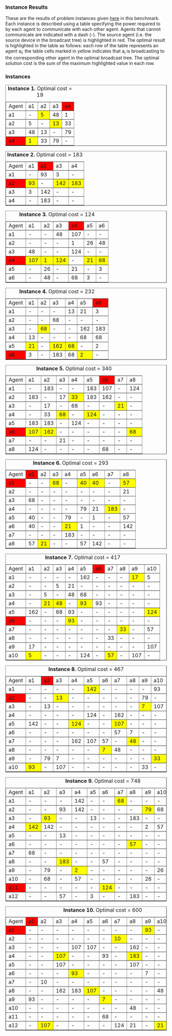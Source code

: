
### Instance Results

These are the results of problem instances given [here](../data/)  in this benchmark. Each instance is described using a table specifying the power required to by each agent to communicate with each other agent. Agents that cannot communicate are indicated with a dash (-). The source agent (i.e. the source device in the broadcast tree) is highlighted in red. The optimal result is highlighted in the table as follows: each row of the table represents an agent a<sub>i</sub>; the table cells marked in yellow indicates that a<sub>i</sub> is broadcasting to the corresponding other agent in the optimal broadcast tree. The optimal solution cost is the sum of the maximum highlighted value in each row.

### Instances


<table border="">
<caption align="LEFT"><b>Instance 1.</b> Optimal cost = 19</caption>
<tbody><tr>
<td> Agent </td><td> a1 </td><td> a2 </td><td> a3 </td><td bgcolor="RED"> a4</td></tr><tr>
<td> a1 </td><td> - </td><td bgcolor="YELLOW"> 5 </td><td> 48 </td><td> 1
</td></tr><tr>
<td> a2 </td><td> 5 </td><td> - </td><td bgcolor="YELLOW"> 13 </td><td> 33
</td></tr><tr>
<td> a3 </td><td> 48 </td><td> 13 </td><td> - </td><td> 79
</td></tr><tr>
<td bgcolor="RED"> a4 </td><td bgcolor="YELLOW"> 1 </td><td> 33 </td><td> 79 </td><td> -
</td></tr><tr>
</tr><tr>
</tr></tbody></table>



<table border="">
<caption align="LEFT"><b>Instance 2.</b> Optimal cost = 183</caption>
<tbody><tr>
<td> Agent </td><td> a1 </td><td bgcolor="RED"> a2 </td><td> a3 </td><td> a4</td></tr><tr>
<td> a1 </td><td> - </td><td> 93 </td><td> 3 </td><td> -
</td></tr><tr>
<td bgcolor="RED"> a2 </td><td bgcolor="YELLOW"> 93 </td><td> - </td><td bgcolor="YELLOW"> 142 </td><td bgcolor="YELLOW"> 183
</td></tr><tr>
<td> a3 </td><td> 3 </td><td> 142 </td><td> - </td><td> -
</td></tr><tr>
<td> a4 </td><td> - </td><td> 183 </td><td> - </td><td> -
</td></tr><tr>
</tr><tr>
</tr></tbody></table>



<table border="">
<caption align="LEFT"><b>Instance 3.</b> Optimal cost = 124</caption>
<tbody><tr>
<td> Agent </td><td> a1 </td><td> a2 </td><td> a3 </td><td bgcolor="RED"> a4 </td><td> a5 </td><td> a6</td></tr><tr>
<td> a1 </td><td> - </td><td> - </td><td> 48 </td><td> 107 </td><td> - </td><td> -
</td></tr><tr>
<td> a2 </td><td> - </td><td> - </td><td> - </td><td> 1 </td><td> 26 </td><td> 48
</td></tr><tr>
<td> a3 </td><td> 48 </td><td> - </td><td> - </td><td> 124 </td><td> - </td><td> -
</td></tr><tr>
<td bgcolor="RED"> a4 </td><td bgcolor="YELLOW"> 107 </td><td bgcolor="YELLOW"> 1 </td><td bgcolor="YELLOW"> 124 </td><td> - </td><td bgcolor="YELLOW"> 21 </td><td bgcolor="YELLOW"> 68
</td></tr><tr>
<td> a5 </td><td> - </td><td> 26 </td><td> - </td><td> 21 </td><td> - </td><td> 3
</td></tr><tr>
<td> a6 </td><td> - </td><td> 48 </td><td> - </td><td> 68 </td><td> 3 </td><td> -
</td></tr><tr>
</tr><tr>
</tr></tbody></table>



<table border="">
<caption align="LEFT"><b>Instance 4.</b> Optimal cost = 232</caption>
<tbody><tr>
<td> Agent </td><td> a1 </td><td> a2 </td><td> a3 </td><td> a4 </td><td> a5 </td><td bgcolor="RED"> a6</td></tr><tr>
<td> a1 </td><td> - </td><td> - </td><td> - </td><td> 13 </td><td> 21 </td><td> 3
</td></tr><tr>
<td> a2 </td><td> - </td><td> - </td><td> 68 </td><td> - </td><td> - </td><td> -
</td></tr><tr>
<td> a3 </td><td> - </td><td bgcolor="YELLOW"> 68 </td><td> - </td><td> - </td><td> 162 </td><td> 183
</td></tr><tr>
<td> a4 </td><td> 13 </td><td> - </td><td> - </td><td> - </td><td> 68 </td><td> 68
</td></tr><tr>
<td> a5 </td><td bgcolor="YELLOW"> 21 </td><td> - </td><td bgcolor="YELLOW"> 162 </td><td bgcolor="YELLOW"> 68 </td><td> - </td><td> 2
</td></tr><tr>
<td bgcolor="RED"> a6 </td><td> 3 </td><td> - </td><td> 183 </td><td> 68 </td><td bgcolor="YELLOW"> 2 </td><td> -
</td></tr><tr>
</tr><tr>
</tr></tbody></table>



<table border="">
<caption align="LEFT"><b>Instance 5.</b> Optimal cost = 340</caption>
<tbody><tr>
<td> Agent </td><td> a1 </td><td> a2 </td><td> a3 </td><td> a4 </td><td> a5 </td><td bgcolor="RED"> a6 </td><td> a7 </td><td> a8</td></tr><tr>
<td> a1 </td><td> - </td><td> 183 </td><td> - </td><td> - </td><td> 183 </td><td> 107 </td><td> - </td><td> 124
</td></tr><tr>
<td> a2 </td><td> 183 </td><td> - </td><td> 17 </td><td bgcolor="YELLOW"> 33 </td><td> 183 </td><td> 162 </td><td> - </td><td> -
</td></tr><tr>
<td> a3 </td><td> - </td><td> 17 </td><td> - </td><td> 68 </td><td> - </td><td> - </td><td bgcolor="YELLOW"> 21 </td><td> -
</td></tr><tr>
<td> a4 </td><td> - </td><td> 33 </td><td bgcolor="YELLOW"> 68 </td><td> - </td><td bgcolor="YELLOW"> 124 </td><td> - </td><td> - </td><td> -
</td></tr><tr>
<td> a5 </td><td> 183 </td><td> 183 </td><td> - </td><td> 124 </td><td> - </td><td> - </td><td> - </td><td> -
</td></tr><tr>
<td bgcolor="RED"> a6 </td><td bgcolor="YELLOW"> 107 </td><td bgcolor="YELLOW"> 162 </td><td> - </td><td> - </td><td> - </td><td> - </td><td> - </td><td bgcolor="YELLOW">
68
</td></tr><tr>
<td> a7 </td><td> - </td><td> - </td><td> 21 </td><td> - </td><td> - </td><td> - </td><td> - </td><td> -
</td></tr><tr>
<td> a8 </td><td> 124 </td><td> - </td><td> - </td><td> - </td><td> - </td><td> 68 </td><td> - </td><td> -
</td></tr><tr>
</tr><tr>
</tr></tbody></table>



<table border="">
<caption align="LEFT"><b>Instance 6.</b> Optimal cost = 293</caption>
<tbody><tr>
<td> Agent </td><td bgcolor="RED"> a1 </td><td> a2 </td><td> a3 </td><td> a4 </td><td> a5 </td><td> a6 </td><td> a7 </td><td> a8</td></tr><tr>
<td bgcolor="RED"> a1 </td><td> - </td><td> - </td><td bgcolor="YELLOW"> 68 </td><td> - </td><td bgcolor="YELLOW"> 40 </td><td bgcolor="YELLOW"> 40 </td><td> - </td><td bgcolor="YELLOW"> 57
</td></tr><tr>
<td> a2 </td><td> - </td><td> - </td><td> - </td><td> - </td><td> - </td><td> - </td><td> - </td><td> 21
</td></tr><tr>
<td> a3 </td><td> 68 </td><td> - </td><td> - </td><td> - </td><td> - </td><td> - </td><td> - </td><td> -
</td></tr><tr>
<td> a4 </td><td> - </td><td> - </td><td> - </td><td> - </td><td> 79 </td><td> 21 </td><td bgcolor="YELLOW"> 183 </td><td> -
</td></tr><tr>
<td> a5 </td><td> 40 </td><td> - </td><td> - </td><td> 79 </td><td> - </td><td> 1 </td><td> - </td><td> 57
</td></tr><tr>
<td> a6 </td><td> 40 </td><td> - </td><td> - </td><td bgcolor="YELLOW"> 21 </td><td> 1 </td><td> - </td><td> - </td><td> 142
</td></tr><tr>
<td> a7 </td><td> - </td><td> - </td><td> - </td><td> 183 </td><td> - </td><td> - </td><td> - </td><td> -
</td></tr><tr>
<td> a8 </td><td> 57 </td><td bgcolor="YELLOW"> 21 </td><td> - </td><td> - </td><td> 57 </td><td> 142 </td><td> - </td><td> -
</td></tr><tr>
</tr><tr>
</tr></tbody></table>



<table border="">
<caption align="LEFT"><b>Instance 7.</b> Optimal cost = 417</caption>
<tbody><tr>
<td> Agent </td><td> a1 </td><td> a2 </td><td> a3 </td><td> a4 </td><td> a5 </td><td bgcolor="RED"> a6 </td><td> a7
 </td><td> a8 </td><td> a9 </td><td> a10</td></tr><tr>
<td> a1 </td><td> - </td><td> - </td><td> - </td><td> - </td><td> 162 </td><td> - </td><td> - </td><td> - </td><td bgcolor="YELLOW"> 17 </td><td> 5
</td></tr><tr>
<td> a2 </td><td> - </td><td> - </td><td> 5 </td><td> 21 </td><td> - </td><td> - </td><td> - </td><td> - </td><td> - </td><td> -
</td></tr><tr>
<td> a3 </td><td> - </td><td> 5 </td><td> - </td><td> 48 </td><td> 68 </td><td> - </td><td> - </td><td> - </td><td> - </td><td> -
</td></tr><tr>
<td> a4 </td><td> - </td><td bgcolor="YELLOW"> 21 </td><td bgcolor="YELLOW"> 48 </td><td> - </td><td bgcolor="YELLOW"> 93 </td><td> 93 </td><td> - </td><td> - </td><td> - </td><td> -
</td></tr><tr>
<td> a5 </td><td> 162 </td><td> - </td><td> 68 </td><td> 93 </td><td> - </td><td> - </td><td> - </td><td> - </td><td> - </td><td bgcolor="YELLOW"> 124
</td></tr><tr>
<td bgcolor="RED"> a6 </td><td> - </td><td> - </td><td> - </td><td bgcolor="YELLOW"> 93 </td><td> - </td><td> - </td><td> - </td><td> - </td><td> - </td><td> -
</td></tr><tr>
<td> a7 </td><td> - </td><td> - </td><td> - </td><td> - </td><td> - </td><td> - </td><td> - </td><td bgcolor="YELLOW"> 33 </td><td> - </td><td> 57
</td></tr><tr>
<td> a8 </td><td> - </td><td> - </td><td> - </td><td> - </td><td> - </td><td> - </td><td> 33 </td><td> - </td><td> - </td><td> -
</td></tr><tr>
<td> a9 </td><td> 17 </td><td> - </td><td> - </td><td> - </td><td> - </td><td> - </td><td> - </td><td> - </td><td> - </td><td> 107
</td></tr><tr>
<td> a10 </td><td bgcolor="YELLOW"> 5 </td><td> - </td><td> - </td><td> - </td><td> 124 </td><td> - </td><td bgcolor="YELLOW"> 57 </td><td> - </td><td> 107 </td><td> -
</td></tr><tr>
</tr><tr>
</tr></tbody></table>



<table border="">
<caption align="LEFT"><b>Instance 8.</b> Optimal cost = 467</caption>
<tbody><tr>
<td> Agent </td><td> a1 </td><td bgcolor="RED"> a2 </td><td> a3 </td><td> a4 </td><td> a5 </td><td> a6 </td><td> a7
 </td><td> a8 </td><td> a9 </td><td> a10</td></tr><tr>
<td> a1 </td><td> - </td><td> - </td><td> - </td><td> - </td><td bgcolor="YELLOW"> 142 </td><td> - </td><td> - </td><td> - </td><td> - </td><td> 93
</td></tr><tr>
<td bgcolor="RED"> a2 </td><td> - </td><td> - </td><td bgcolor="YELLOW"> 13 </td><td> - </td><td> - </td><td> - </td><td> - </td><td> - </td><td> 79 </td><td> -
</td></tr><tr>
<td> a3 </td><td> - </td><td> 13 </td><td> - </td><td> - </td><td> - </td><td> - </td><td> - </td><td> - </td><td bgcolor="YELLOW"> 7 </td><td> 107
</td></tr><tr>
<td> a4 </td><td> - </td><td> - </td><td> - </td><td> - </td><td> 124 </td><td> - </td><td> 162 </td><td> - </td><td> - </td><td> -
</td></tr><tr>
<td> a5 </td><td> 142 </td><td> - </td><td> - </td><td bgcolor="YELLOW"> 124 </td><td> - </td><td> - </td><td bgcolor="YELLOW"> 107 </td><td> - </td><td> - </td><td> -
</td></tr><tr>
<td> a6 </td><td> - </td><td> - </td><td> - </td><td> - </td><td> - </td><td> - </td><td> 57 </td><td> 7 </td><td> - </td><td> -
</td></tr><tr>
<td> a7 </td><td> - </td><td> - </td><td> - </td><td> 162 </td><td> 107 </td><td> 57 </td><td> - </td><td bgcolor="YELLOW"> 48 </td><td> - </td><td> -
</td></tr><tr>
<td> a8 </td><td> - </td><td> - </td><td> - </td><td> - </td><td> - </td><td bgcolor="YELLOW"> 7 </td><td> 48 </td><td> - </td><td> - </td><td> -
</td></tr><tr>
<td> a9 </td><td> - </td><td> 79 </td><td> 7 </td><td> - </td><td> - </td><td> - </td><td> - </td><td> - </td><td> - </td><td bgcolor="YELLOW"> 33
</td></tr><tr>
<td> a10 </td><td bgcolor="YELLOW"> 93 </td><td> - </td><td> 107 </td><td> - </td><td> - </td><td> - </td><td> - </td><td> - </td><td> 33 </td><td> -
</td></tr><tr>
</tr><tr>
</tr></tbody></table>


<table border="">
<caption align="LEFT"><b>Instance 9.</b> Optimal cost = 748</caption>
<tbody><tr>
<td> Agent </td><td> a1 </td><td> a2 </td><td> a3 </td><td> a4 </td><td> a5 </td><td> a6 </td><td> a7 </td><td> a8 </td><td> a9 </td><td> a10 </td><td bgcolor="RED"> a11 </td><td> a12
</td></tr><tr>
<td> a1 </td><td> - </td><td> - </td><td> - </td><td> 142 </td><td> - </td><td> - </td><td bgcolor="YELLOW"> 68 </td><td> - </td><td> - </td><td> - </td><td> - </td><td> -
</td></tr><tr>
<td> a2 </td><td> - </td><td> - </td><td> 93 </td><td> 142 </td><td> - </td><td> - </td><td> - </td><td> - </td><td bgcolor="YELLOW"> 79 </td><td> 68 </td><td> - </td><td> -
</td></tr><tr>
<td> a3 </td><td> - </td><td bgcolor="YELLOW"> 93 </td><td> - </td><td> - </td><td> 13 </td><td> - </td><td> - </td><td> 183 </td><td> - </td><td> - </td><td> - </td><td> 57
</td></tr><tr>
<td> a4 </td><td bgcolor="YELLOW"> 142 </td><td> 142 </td><td> - </td><td> - </td><td> - </td><td> - </td><td> - </td><td> - </td><td> 2 </td><td> 57 </td><td> - </td><td> -
</td></tr><tr>
<td> a5 </td><td> - </td><td> - </td><td> 13 </td><td> - </td><td> - </td><td> - </td><td> - </td><td> - </td><td> - </td><td> - </td><td> - </td><td> 3
</td></tr><tr>
<td> a6 </td><td> - </td><td> - </td><td> - </td><td> - </td><td> - </td><td> - </td><td> - </td><td bgcolor="YELLOW"> 57 </td><td> - </td><td> - </td><td> 124 </td><td> -
</td></tr><tr>
<td> a7 </td><td> 68 </td><td> - </td><td> - </td><td> - </td><td> - </td><td> - </td><td> - </td><td> - </td><td> - </td><td> - </td><td> - </td><td> -
</td></tr><tr>
<td> a8 </td><td> - </td><td> - </td><td bgcolor="YELLOW"> 183 </td><td> - </td><td> - </td><td> 57 </td><td> - </td><td> - </td><td> - </td><td> - </td><td> - </td><td bgcolor="YELLOW"> 183
</td></tr><tr>
<td> a9 </td><td> - </td><td> 79 </td><td> - </td><td bgcolor="YELLOW"> 2 </td><td> - </td><td> - </td><td> - </td><td> - </td><td> - </td><td> 26 </td><td> - </td><td> -
</td></tr><tr>
<td> a10 </td><td> - </td><td> 68 </td><td> - </td><td> 57 </td><td> - </td><td> - </td><td> - </td><td> - </td><td> 26 </td><td> - </td><td> - </td><td> -
</td></tr><tr>
<td bgcolor="RED"> a11 </td><td> - </td><td> - </td><td> - </td><td> - </td><td> - </td><td bgcolor="YELLOW"> 124 </td><td> - </td><td> - </td><td> - </td><td> - </td><td> - </td><td> -
</td></tr><tr>
<td> a12 </td><td> - </td><td> - </td><td> 57 </td><td> - </td><td> 3 </td><td> - </td><td> - </td><td> 183 </td><td> - </td><td> - </td><td> - </td><td> -
</td></tr><tr>
</tr><tr>
</tr></tbody></table>


<table border="">
<caption align="LEFT"><b>Instance 10.</b> Optimal cost = 600</caption>
<tbody><tr>
<td> Agent </td><td bgcolor="RED"> a1 </td><td> a2 </td><td> a3 </td><td> a4 </td><td> a5 </td><td> a6 </td><td> a7 </td><td> a8 </td><td> a9 </td><td> a10 </td><td> a11 </td><td> a12</td></tr><tr>
<td bgcolor="RED"> a1 </td><td> - </td><td> - </td><td> - </td><td> - </td><td> - </td><td> - </td><td> - </td><td> - </td><td bgcolor="YELLOW"> 93 </td><td> - </td><td> - </td><td> -
</td></tr><tr>
<td> a2 </td><td> - </td><td> - </td><td> - </td><td> - </td><td> - </td><td> - </td><td bgcolor="YELLOW"> 10 </td><td> - </td><td> - </td><td> - </td><td> - </td><td> 107
</td></tr><tr>
<td> a3 </td><td> - </td><td> - </td><td> - </td><td> 107 </td><td> 107 </td><td> - </td><td> - </td><td> 162 </td><td> - </td><td> - </td><td> - </td><td> -
</td></tr><tr>
<td> a4 </td><td> - </td><td> - </td><td bgcolor="YELLOW"> 107 </td><td> - </td><td> - </td><td> 93 </td><td> - </td><td bgcolor="YELLOW"> 183 </td><td> - </td><td> - </td><td> - </td><td> -
</td></tr><tr>
<td> a5 </td><td> - </td><td> - </td><td> 107 </td><td> - </td><td> - </td><td> - </td><td> - </td><td> 107 </td><td> - </td><td>- </td><td> - </td><td> -
</td></tr><tr>
<td> a6 </td><td> - </td><td> - </td><td> - </td><td bgcolor="YELLOW"> 93 </td><td> - </td><td> - </td><td> - </td><td> - </td><td> 7 </td><td> - </td><td bgcolor="YELLOW"> 68 </td><td> -
</td></tr><tr>
<td> a7 </td><td> - </td><td> 10 </td><td> - </td><td> - </td><td> - </td><td> - </td><td> - </td><td> - </td><td> - </td><td> - </td><td> - </td><td> 124
</td></tr><tr>
<td> a8 </td><td> - </td><td> - </td><td> 162 </td><td> 183 </td><td bgcolor="YELLOW"> 107 </td><td> - </td><td> - </td><td> - </td><td> - </td><td> 48 </td><td> - </td><td bgcolor="YELLOW"> 21
</td></tr><tr>
<td> a9 </td><td> 93 </td><td> - </td><td> - </td><td> - </td><td> - </td><td bgcolor="YELLOW"> 7 </td><td> - </td><td> - </td><td> - </td><td> - </td><td> - </td><td> -
</td></tr><tr>
<td> a10 </td><td> - </td><td> - </td><td> - </td><td> - </td><td> - </td><td> - </td><td> - </td><td> 48 </td><td> - </td><td> - </td><td> - </td><td> 21
</td></tr><tr>
<td> a11 </td><td> - </td><td> - </td><td> - </td><td> - </td><td> - </td><td> 68 </td><td> - </td><td> - </td><td> - </td><td> - </td><td> - </td><td> -
</td></tr><tr>
<td> a12 </td><td> - </td><td bgcolor="YELLOW"> 107 </td><td> - </td><td> - </td><td> - </td><td> - </td><td> 124 </td><td> 21 </td><td> - </td><td bgcolor="YELLOW"> 21 </td><td> - </td><td> -
</td></tr><tr>
</tr><tr>
</tr></tbody></table>
